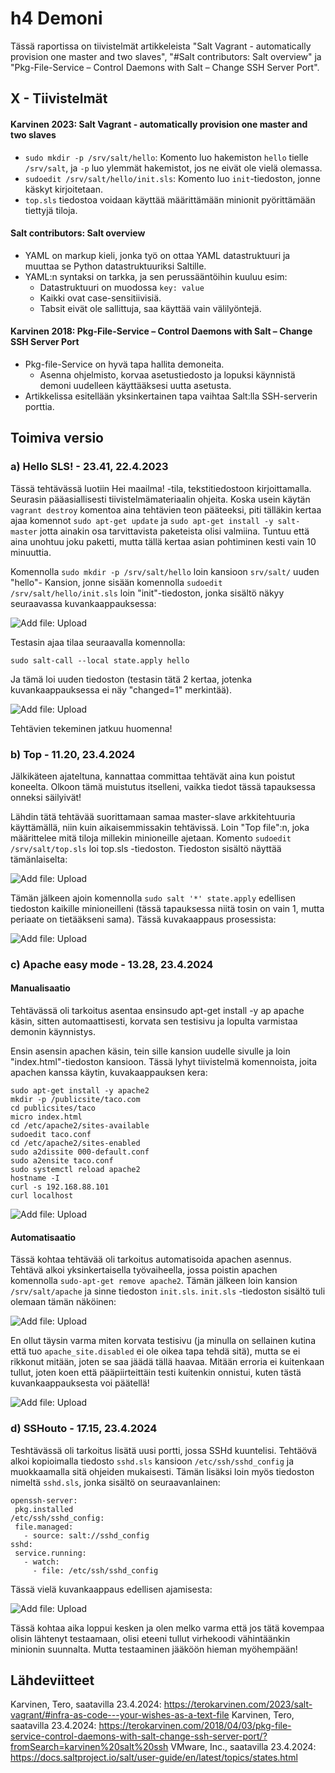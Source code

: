 # h4 Demoni

Tässä raportissa on tiivistelmät artikkeleista "Salt Vagrant - automatically provision one master and two slaves", "#Salt contributors: Salt overview" ja "Pkg-File-Service – Control Daemons with Salt – Change SSH Server Port". 

## X - Tiivistelmät 

#### Karvinen 2023: Salt Vagrant - automatically provision one master and two slaves

- `sudo mkdir -p /srv/salt/hello`: Komento luo hakemiston `hello` tielle `/srv/salt`, ja `-p` luo ylemmät hakemistot, jos ne eivät ole vielä olemassa.
- `sudoedit /srv/salt/hello/init.sls`: Komento luo `init`-tiedoston, jonne käskyt kirjoitetaan.
- `top.sls` tiedostoa voidaan käyttää määrittämään minionit pyörittämään tiettyjä tiloja.
  

#### Salt contributors: Salt overview

- YAML on markup kieli, jonka työ on ottaa YAML datastruktuuri ja muuttaa se Python datastruktuuriksi Saltille.
- YAML:n syntaksi on tarkka, ja sen perussääntöihin kuuluu esim:
  - Datastruktuuri on muodossa `key: value`
  - Kaikki ovat case-sensitiivisiä.
  - Tabsit eivät ole sallittuja, saa käyttää vain välilyöntejä.
  

#### Karvinen 2018: Pkg-File-Service – Control Daemons with Salt – Change SSH Server Port

- Pkg-file-Service on hyvä tapa hallita demoneita.
  - Asenna ohjelmisto, korvaa asetustiedosto ja lopuksi käynnistä demoni uudelleen käyttääksesi uutta asetusta.
- Artikkelissa esitellään yksinkertainen tapa vaihtaa Salt:lla SSH-serverin porttia.
  

## Toimiva versio

### a) Hello SLS! - 23.41, 22.4.2023

Tässä tehtävässä luotiin Hei maailma! -tila, tekstitiedostoon kirjoittamalla. Seurasin pääasiallisesti 
tiivistelmämateriaalin ohjeita. Koska usein käytän `vagrant destroy` komentoa aina tehtävien teon pääteeksi,
piti tälläkin kertaa ajaa komennot `sudo apt-get update` ja `sudo apt-get install -y salt-master` jotta 
ainakin osa tarvittavista paketeista olisi valmiina. Tuntuu että aina unohtuu joku paketti, mutta tällä kertaa 
asian pohtiminen kesti vain 10 minuuttia.

Komennolla `sudo mkdir -p /srv/salt/hello`  loin kansioon `srv/salt/` uuden "hello"- Kansion, jonne sisään 
komennolla `sudoedit /srv/salt/hello/init.sls` loin "init"-tiedoston, jonka sisältö näkyy seuraavassa 
kuvankaappauksessa:


![Add file: Upload](h4_1_managed.png)


Testasin ajaa tilaa seuraavalla komennolla:

    sudo salt-call --local state.apply hello

Ja tämä loi uuden tiedoston (testasin tätä 2 kertaa, jotenka kuvankaappauksessa ei näy "changed=1" merkintää).


![Add file: Upload](h4_2_hello.png)


Tehtävien tekeminen jatkuu huomenna!


### b) Top - 11.20, 23.4.2024

Jälkikäteen ajateltuna, kannattaa committaa tehtävät aina kun poistut koneelta. Olkoon tämä muistutus itselleni,
vaikka tiedot tässä tapauksessa onneksi säilyivät!

Lähdin tätä tehtävää suorittamaan samaa master-slave arkkitehtuuria käyttämällä, niin kuin aikaisemmissakin 
tehtävissä. Loin "Top file":n, joka määrittelee mitä tiloja millekin minioneille ajetaan. 
Komento `sudoedit /srv/salt/top.sls` loi top.sls -tiedoston. Tiedoston sisältö näyttää tämänlaiselta:

![Add file: Upload](h4_3_hello2.png)
    
    
Tämän jälkeen ajoin komennolla `sudo salt '*' state.apply`  edellisen tiedoston kaikille minioneilleni 
(tässä tapauksessa niitä tosin on vain 1, mutta periaate on tietääkseni sama). Tässä kuvakaappaus prosessista:


![Add file: Upload](h4_4_top.png)




### c) Apache easy mode - 13.28, 23.4.2024

#### Manualisaatio

Tehtävässä oli tarkoitus asentaa ensinsudo apt-get install -y ap apache käsin, sitten automaattisesti, korvata sen testisivu ja lopulta 
varmistaa demonin käynnistys.

Ensin asensin apachen käsin, tein sille kansion uudelle sivulle ja loin "index.html"-tiedoston kansioon. Tässä lyhyt tiivistelmä 
komennoista, joita apachen kanssa käytin, kuvakaappauksen kera:

    sudo apt-get install -y apache2 
    mkdir -p /publicsite/taco.com
    cd publicsites/taco
    micro index.html
    cd /etc/apache2/sites-available
    sudoedit taco.conf
    cd /etc/apache2/sites-enabled
    sudo a2dissite 000-default.conf
    sudo a2ensite taco.conf
    sudo systemctl reload apache2
    hostname -I
    curl -s 192.168.88.101
    curl localhost
    

![Add file: Upload](h4_6_manuaalinen.png)


#### Automatisaatio

Tässä kohtaa tehtävää oli tarkoitus automatisoida apachen asennus. Tehtävä alkoi yksinkertaisella työvaiheella, jossa
poistin apachen komennolla `sudo-apt-get remove apache2`. Tämän jälkeen loin kansion `/srv/salt/apache` ja sinne 
tiedoston `init.sls`. `init.sls` -tiedoston sisältö tuli olemaan tämän näköinen:


![Add file: Upload](h4_7_init.png)


En ollut täysin varma miten korvata testisivu (ja minulla on sellainen kutina että tuo `apache_site.disabled` ei ole
oikea tapa tehdä sitä), mutta se ei rikkonut mitään, joten se saa jäädä tällä haavaa. Mitään erroria ei kuitenkaan 
tullut, joten koen että pääpiirteittäin testi kuitenkin onnistui, kuten tästä kuvankaappauksesta voi päätellä!

![Add file: Upload](h4_8_onnistunut.png)


### d) SSHouto - 17.15, 23.4.2024

Teshtävässä oli tarkoitus lisätä uusi portti, jossa SSHd kuuntelisi. Tehtäövä alkoi kopioimalla tiedosto `sshd.sls`
kansioon `/etc/ssh/sshd_config` ja muokkaamalla sitä ohjeiden mukaisesti. Tämän lisäksi loin myös tiedoston nimeltä
`sshd.sls`, jonka sisältö on seuraavanlainen:

    openssh-server:
     pkg.installed
    /etc/ssh/sshd_config:
     file.managed:
       - source: salt://sshd_config
    sshd:
     service.running:
       - watch:
         - file: /etc/ssh/sshd_config


Tässä vielä kuvankaappaus edellisen ajamisesta:

![Add file: Upload](h4_9_sshd.png)


Tässä kohtaa aika loppui kesken ja olen melko varma että jos tätä kovempaa olisin lähtenyt testaamaan, olisi eteeni tullut
virhekoodi vähintäänkin minionin suunnalta. Mutta testaaminen jääköön hieman myöhempään!



## Lähdeviitteet


Karvinen, Tero, saatavilla 23.4.2024: https://terokarvinen.com/2023/salt-vagrant/#infra-as-code---your-wishes-as-a-text-file
Karvinen, Tero, saatavilla 23.4.2024: https://terokarvinen.com/2018/04/03/pkg-file-service-control-daemons-with-salt-change-ssh-server-port/?fromSearch=karvinen%20salt%20ssh
VMware, Inc., saatavilla 23.4.2024: https://docs.saltproject.io/salt/user-guide/en/latest/topics/states.html
